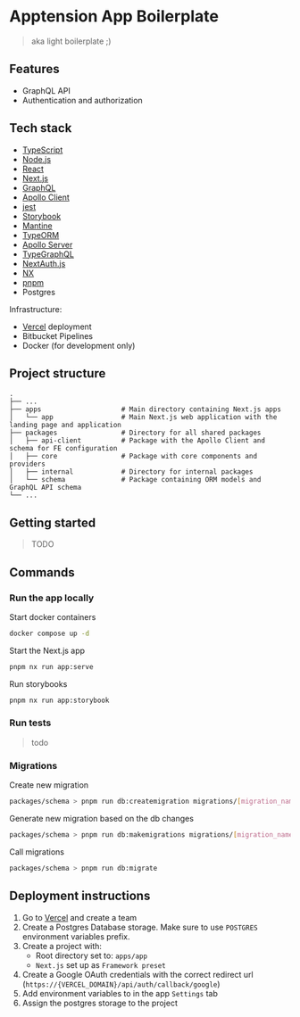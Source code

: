 # Apptension App Boilerplate

> aka light boilerplate ;)

## Features

- GraphQL API
- Authentication and authorization

## Tech stack

- [TypeScript](https://www.typescriptlang.org/)
- [Node.js](https://nodejs.org/)
- [React](https://github.com/facebook/react)
- [Next.js](https://nextjs.org/)
- [GraphQL](https://graphql.org/)
- [Apollo Client](https://github.com/apollographql/apollo-client)
- [jest](https://github.com/jestjs/jest)
- [Storybook](https://github.com/storybookjs/storybook)
- [Mantine](https://mantine.dev/)
- [TypeORM](https://typeorm.io/)
- [Apollo Server](https://github.com/apollographql/apollo-server)
- [TypeGraphQL](https://typegraphql.com/)
- [NextAuth.js](https://next-auth.js.org/)
- [NX](https://github.com/nrwl/nx)
- [pnpm](https://pnpm.io/)
- Postgres

Infrastructure:

- [Vercel](https://vercel.com/) deployment
- Bitbucket Pipelines
- Docker (for development only)

## Project structure

```
.
├── ...
├── apps                    # Main directory containing Next.js apps
│   └── app                 # Main Next.js web application with the landing page and application
├── packages                # Directory for all shared packages
│   ├── api-client          # Package with the Apollo Client and schema for FE configuration
│   ├── core                # Package with core components and providers
│   ├── internal            # Directory for internal packages
│   └── schema              # Package containing ORM models and GraphQL API schema
└── ...
```

## Getting started

> TODO

## Commands

### Run the app locally

Start docker containers

```bash
docker compose up -d
```

Start the Next.js app

```bash
pnpm nx run app:serve
```

Run storybooks

```bash
pnpm nx run app:storybook
```

### Run tests

> todo

### Migrations

Create new migration

```bash
packages/schema > pnpm run db:createmigration migrations/[migration_name]
```

Generate new migration based on the db changes

```bash
packages/schema > pnpm run db:makemigrations migrations/[migration_name]
```

Call migrations

```bash
packages/schema > pnpm run db:migrate
```

## Deployment instructions

1. Go to [Vercel](https://vercel.com/) and create a team
2. Create a Postgres Database storage. Make sure to use `POSTGRES` environment variables prefix.
3. Create a project with:
   - Root directory set to: `apps/app`
   - `Next.js` set up as `Framework preset`
4. Create a Google OAuth credentials with the correct redirect url (`https://{VERCEL_DOMAIN}/api/auth/callback/google`)
5. Add environment variables to in the app `Settings` tab
6. Assign the postgres storage to the project

